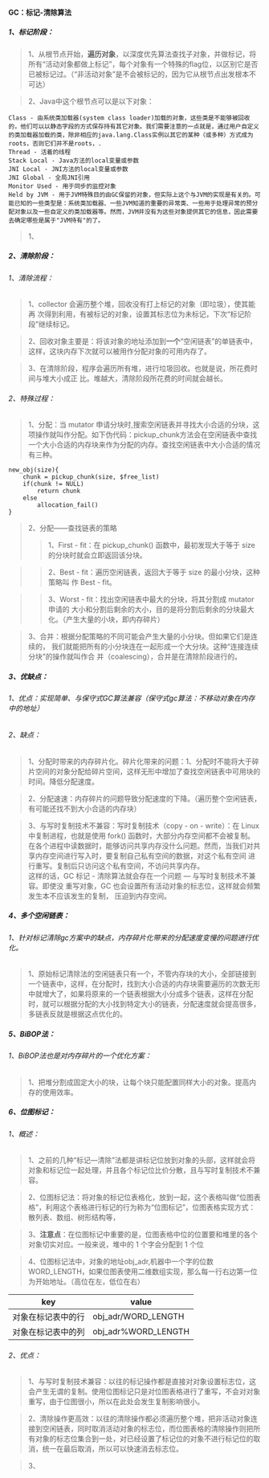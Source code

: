 #### GC：标记-清除算法
##### 1、标记阶段：
> 1、从根节点开始，**遍历对象**，以深度优先算法查找子对象，并做标记，将所有“活动对象都做上标记”，每个对象有一个特殊的flag位，以区别它是否已被标记过。（“非活动对象”是不会被标记的，因为它从根节点出发根本不可达）

> 2、Java中这个根节点可以是以下对象：

```
Class - 由系统类加载器(system class loader)加载的对象，这些类是不能够被回收的，他们可以以静态字段的方式保存持有其它对象。我们需要注意的一点就是，通过用户自定义的类加载器加载的类，除非相应的java.lang.Class实例以其它的某种（或多种）方式成为roots，否则它们并不是roots，.
Thread - 活着的线程
Stack Local - Java方法的local变量或参数
JNI Local - JNI方法的local变量或参数
JNI Global - 全局JNI引用
Monitor Used - 用于同步的监控对象
Held by JVM - 用于JVM特殊目的由GC保留的对象，但实际上这个与JVM的实现是有关的。可能已知的一些类型是：系统类加载器、一些JVM知道的重要的异常类、一些用于处理异常的预分配对象以及一些自定义的类加载器等。然而，JVM并没有为这些对象提供其它的信息，因此需要去确定哪些是属于"JVM持有"的了。
```


> 1、

##### 2、清除阶段：
###### 1、清除流程：
> 1、collector 会遍历整个堆，回收没有打上标记的对象（即垃圾），使其能再
次得到利用，有被标记的对象，设置其标志位为未标记，下次“标记阶段”继续标记。

> 2、回收对象主要是：将该对象的地址添加到**一个**“空闲链表”的单链表中，这样，这块内存下次就可以被用作分配对象的可用内存了。

> 3、在清除阶段，程序会遍历所有堆，进行垃圾回收。也就是说，所花费时间与堆大小成正
比。堆越大，清除阶段所花费的时间就会越长。
###### 2、特殊过程：
> 1、分配：当 mutator 申请分块时,搜索空闲链表并寻找大小合适的分块，这项操作就叫作分配。如下伪代码：pickup_chunk方法会在空闲链表中查找一个大小合适的内存块来作为分配的内存。查找空闲链表中大小合适的情况有三种。

```
new_obj(size){
    chunk = pickup_chunk(size, $free_list)
    if(chunk != NULL)
        return chunk
    else
        allocation_fail()
}

```
> 2、分配——查找链表的策略
>> 1、First - fit：在 pickup_chunk() 函数中，最初发现大于等于
size 的分块时就会立即返回该分块。

>> 2、Best - fit：遍历空闲链表，返回大于等于 size 的最小分块，这种策略叫
作 Best - fit。

>> 3、Worst - fit：找出空闲链表中最大的分块，将其分割成 mutator 申请的
大小和分割后剩余的大小，目的是将分割后剩余的分块最大化。（产生大量的小块，即内存碎片）

> 3、合并：根据分配策略的不同可能会产生大量的小分块。但如果它们是连续的，
我们就能把所有的小分块连在一起形成一个大分块。这种“连接连续分块”的操作就叫作合
并（coalescing），合并是在清除阶段进行的。

##### 3、优缺点：
###### 1、优点：实现简单、与保守式GC算法兼容（保守式gc算法：不移动对象在内存中的地址）
###### 2、缺点：
> 1、分配时带来的内存碎片化。碎片化带来的问题：1、分配时不能将大于碎片空间的对象分配给碎片空间，这样无形中增加了查找空闲链表中可用块的时间。降低分配速度。

> 2、分配速速：内存碎片的问题导致分配速度的下降。（遍历整个空闲链表，有可能还找不到大小合适的内存块）

> 3、与写时复制技术不兼容：写时复制技术（copy - on - write）：在 Linux 中复制进程，也就是使用 fork() 函数时，大部分内存空间都不会被复制。在各个进程中读数据时，能够访问共享内存没什么问题。然而，当我们对共享内存空间进行写入时，要复制自己私有空间的数据，对这个私有空间
进行重写。复制后只访问这个私有空间，不访问共享内存。   </br> 这样的话，GC 标记 - 清除算法就会存在一个问题 — 与写时复制技术不兼容。即使没
重写对象，GC 也会设置所有活动对象的标志位，这样就会频繁发生本不应该发生的复制，
压迫到内存空间。

##### 4、多个空闲链表：
###### 1、针对标记清除gc方案中的缺点，内存碎片化带来的分配速度变慢的问题进行优化。
> 1、原始标记清除法的空闲链表只有一个，不管内存块的大小，全部链接到一个链表中，这样，在分配时，找到大小合适的内存块需要遍历的次数无形中就增大了，如果将原来的一个链表根据大小分成多个链表，这样在分配时，就可以根据分配的大小找到特定大小的链表，分配速度就会提高很多，多链表反就是根据这点优化的。

##### 5、BiBOP法：
###### 1、BiBOP法也是对内存碎片的一个优化方案：
> 1、把堆分割成固定大小的块，让每个块只能配置同样大小的对象。提高内存的使用效率。

##### 6、位图标记：
###### 1、概述：
> 1、之前的几种“标记—清除”法都是讲标记位放到对象的头部，这样就会将对象和标记位一起处理，并且各个标记位比价分散，且与写时复制技术不兼容。

> 2、位图标记法：将对象的标记位表格化，放到一起，这个表格叫做“位图表格”，利用这个表格进行标记的行为称为“位图标记”，位图表格实现方式：散列表、数组、树形结构等，

> 3、**注意点**：在位图标记中重要的是，位图表格中位的位置要和堆里的各个对象切实对应。一般来说，堆中的 1 个字会分配到 1 个位

> 4、位图标记法中，对象的地址obj_adr,机器中一个字的位数WORD_LENGTH，如果位图表使用二维数组实现，那么每一行右边第一位为开始地址。（高位在左，低位在右）

key | value
---|---
对象在标记表中的行 | obj_adr/WORD_LENGTH
对象在标记表中的列 | obj_adr%WORD_LENGTH

###### 2、优点：
> 1、与写时复制技术兼容：以往的标记操作都是直接对对象设置标志位，这会产生无谓的复制。使用位图标记只是对位图表格进行了重写，不会对对象重写，由于位图很小，所以在此处会发生复制影响很小。

> 2、清除操作更高效：以往的清除操作都必须遍历整个堆，把非活动对象连接到空闲链表，同时取消活动对象的标志位，而位图表格的清除操作则把所有对象的标志位集合到一处，对已经设置了标记位的对象不进行标记位的取消，统一在最后取消，所以可以快速消去标志位。

> 3、
